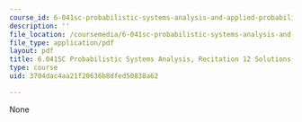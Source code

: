 ```yaml
---
course_id: 6-041sc-probabilistic-systems-analysis-and-applied-probability-fall-2013
description: ''
file_location: /coursemedia/6-041sc-probabilistic-systems-analysis-and-applied-probability-fall-2013/3704dac4aa21f20636b8dfed50838a62_MIT6_041SCF13_rec12_sol.pdf
file_type: application/pdf
layout: pdf
title: 6.041SC Probabilistic Systems Analysis, Recitation 12 Solutions
type: course
uid: 3704dac4aa21f20636b8dfed50838a62

---
```

None